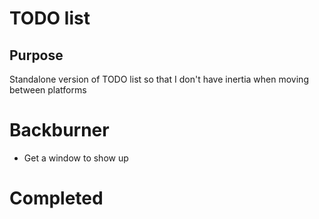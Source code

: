 # TODO list
## Purpose
Standalone version of TODO list so that I don't have inertia when moving between platforms

# Backburner
- Get a window to show up
# Completed
